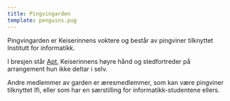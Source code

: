 ```yaml
---
title: Pingvingarden
template: penguins.pug
---
```


Pingvingarden er Keiserinnens voktere og består av pingviner tilknyttet Institutt for informatikk.

I bresjen står [Apt](/penguin/apt/), Keiserinnens høyre hånd og stedfortreder på arrangement hun ikke deltar i selv.

Andre medlemmer av garden er æresmedlemmer, som kan være pingviner tilknyttet Ifi, eller som har en særstilling for informatikk-studentene ellers.